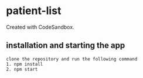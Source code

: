 # patient-list
Created with CodeSandbox.

## installation and starting the app
```
clone the repository and run the following command
1. npm install
2. npm start
```